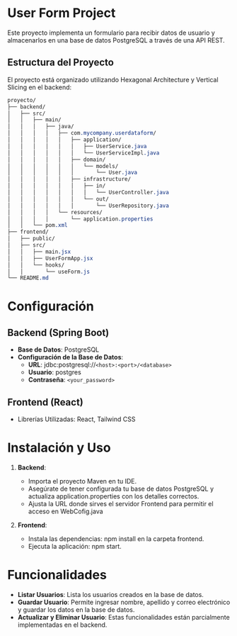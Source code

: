 # User Form Project
Este proyecto implementa un formulario para recibir datos de usuario y almacenarlos en una base de datos PostgreSQL a través de una API REST.

## Estructura del Proyecto
El proyecto está organizado utilizando Hexagonal Architecture y Vertical Slicing en el backend:

```css
proyecto/
├── backend/
│   ├── src/
│   │   ├── main/
│   │   │   ├── java/
│   │   │   │   ├── com.mycompany.userdataform/
│   │   │   │   │   ├── application/
│   │   │   │   │   │   ├── UserService.java
│   │   │   │   │   │   └── UserServiceImpl.java
│   │   │   │   │   ├── domain/
│   │   │   │   │   │   └── models/
│   │   │   │   │   │       └── User.java
│   │   │   │   │   ├── infrastructure/
│   │   │   │   │   │   ├── in/
│   │   │   │   │   │   │   └── UserController.java
│   │   │   │   │   │   └── out/
│   │   │   │   │   │       └── UserRepository.java
│   │   │   │   └── resources/
│   │   │   │       └── application.properties
│   │   └── pom.xml
├── frontend/
│   ├── public/
│   ├── src/
│   │   ├── main.jsx
│   │   ├── UserFormApp.jsx
│   │   └── hooks/
│   │       └── useForm.js
└── README.md
```

# Configuración

## Backend (Spring Boot)
- **Base de Datos**: PostgreSQL
- **Configuración de la Base de Datos**:
    - **URL**: jdbc:postgresql://```<host>:<port>/<database>```
    - **Usuario**: postgres
    - **Contraseña**: ```<your_password>```

## Frontend (React)
- Librerías Utilizadas: React, Tailwind CSS

# Instalación y Uso
1. **Backend**:

    - Importa el proyecto Maven en tu IDE.
    - Asegúrate de tener configurada tu base de datos PostgreSQL y actualiza application.properties con los detalles correctos.
    - Ajusta la URL donde sirves el servidor Frontend para permitir el acceso en WebCofig.java

1. **Frontend**:

    - Instala las dependencias: npm install en la carpeta frontend.
    - Ejecuta la aplicación: npm start.


# Funcionalidades
- **Listar Usuarios**: Lista los usuarios creados en la base de datos.
- **Guardar Usuario**: Permite ingresar nombre, apellido y correo electrónico y guardar los datos en la base de datos.
- **Actualizar y Eliminar Usuario**: Estas funcionalidades están parcialmente implementadas en el backend.
